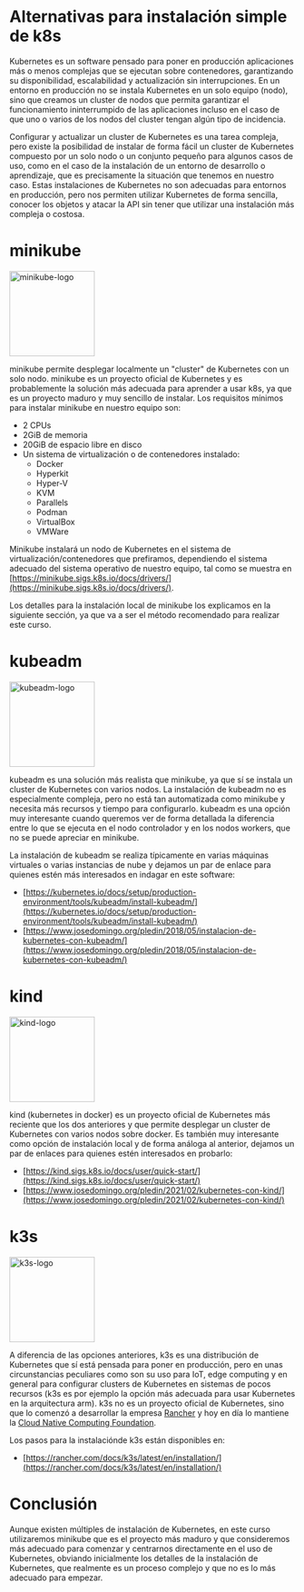 # Alternativas para instalación simple de k8s

Kubernetes es un software pensado para poner en producción aplicaciones más o menos complejas que se ejecutan sobre contenedores, garantizando su disponibilidad, escalabilidad y actualización sin interrupciones. En un entorno en producción no se instala Kubernetes en un solo equipo (nodo), sino que creamos un cluster de nodos que permita garantizar el funcionamiento ininterrumpido de las aplicaciones incluso en el caso de que uno o varios de los nodos del cluster tengan algún tipo de incidencia.

Configurar y actualizar un cluster de Kubernetes es una tarea compleja, pero existe la posibilidad de instalar de forma fácil un cluster de Kubernetes compuesto por un solo nodo o un conjunto pequeño para algunos casos de uso, como en el caso de la instalación de un entorno de desarrollo o aprendizaje, que es precisamente la situación que tenemos en nuestro caso. Estas instalaciones de Kubernetes no son adecuadas para entornos en producción, pero nos permiten utilizar Kubernetes de forma sencilla, conocer los objetos y atacar la API sin tener que utilizar una instalación más compleja o costosa.

# minikube

<img src="https://github.com/iesgn/curso_kubernetes_cep/raw/main/modulo2/img/logo.png" alt="minikube-logo" width="150"/>

minikube permite desplegar localmente un "cluster" de Kubernetes con un solo nodo. minikube es un proyecto oficial de Kubernetes y es probablemente la solución más adecuada para aprender a usar k8s, ya que es un proyecto maduro y muy sencillo de instalar. Los requisitos mínimos para instalar minikube en nuestro equipo son:

* 2 CPUs
* 2GiB de memoria
* 20GiB de espacio libre en disco
* Un sistema de virtualización o de contenedores instalado:
  * Docker
  * Hyperkit
  * Hyper-V
  * KVM
  * Parallels
  * Podman
  * VirtualBox
  * VMWare

Minikube instalará un nodo de Kubernetes en el sistema de virtualización/contenedores que prefiramos, dependiendo el sistema adecuado del sistema operativo de nuestro equipo, tal como se muestra en [https://minikube.sigs.k8s.io/docs/drivers/](https://minikube.sigs.k8s.io/docs/drivers/).

Los detalles para la instalación local de minikube los explicamos en la siguiente sección, ya que va a ser el método recomendado para realizar este curso.

# kubeadm

<img src="https://github.com/iesgn/curso_kubernetes_cep/raw/main/modulo2/img/kubeadm-stacked-color.png" alt="kubeadm-logo" width="150"/>

kubeadm es una solución más realista que minikube, ya que sí se instala un cluster de Kubernetes con varios nodos. La instalación de kubeadm no es especialmente compleja, pero no está tan automatizada como minikube y necesita más recursos y tiempo para configurarlo. kubeadm es una opción muy interesante cuando queremos ver de forma detallada la diferencia entre lo que se ejecuta en el nodo controlador y en los nodos workers, que no se puede apreciar en minikube.

La instalación de kubeadm se realiza típicamente en varias máquinas virtuales o varias instancias de nube y dejamos un par de enlace para quienes estén más interesados en indagar en este software:

* [https://kubernetes.io/docs/setup/production-environment/tools/kubeadm/install-kubeadm/](https://kubernetes.io/docs/setup/production-environment/tools/kubeadm/install-kubeadm/)
* [https://www.josedomingo.org/pledin/2018/05/instalacion-de-kubernetes-con-kubeadm/](https://www.josedomingo.org/pledin/2018/05/instalacion-de-kubernetes-con-kubeadm/)

# kind

<img src="https://github.com/iesgn/curso_kubernetes_cep/raw/main/modulo2/img/logo_kind.png" alt="kind-logo" width="150"/>

kind (kubernetes in docker) es un proyecto oficial de Kubernetes más reciente que los dos anteriores y que permite desplegar un cluster de Kubernetes con varios nodos sobre docker. Es también muy interesante como opción de instalación local y de forma análoga al anterior, dejamos un par de enlaces para quienes estén interesados en probarlo:

* [https://kind.sigs.k8s.io/docs/user/quick-start/](https://kind.sigs.k8s.io/docs/user/quick-start/)
* [https://www.josedomingo.org/pledin/2021/02/kubernetes-con-kind/](https://www.josedomingo.org/pledin/2021/02/kubernetes-con-kind/)

# k3s

<img src="https://github.com/iesgn/curso_kubernetes_cep/raw/main/modulo2/img/logo-k3s.svg" alt="k3s-logo" width="150"/>

A diferencia de las opciones anteriores, k3s es una distribución de Kubernetes que sí está pensada para poner en producción, pero en unas circunstancias peculiares como son su uso para IoT, edge computing y en general para configurar clusters de Kubernetes en sistemas de pocos recursos (k3s es por ejemplo la opción más adecuada para usar Kubernetes en la arquitectura arm). k3s no es un proyecto oficial de Kubernetes, sino que lo comenzó a desarrollar la empresa [Rancher](https://rancher.com/) y hoy en día lo mantiene la [Cloud Native Computing Foundation](https://www.cncf.io/).

Los pasos para la instalaciónde k3s están disponibles en:

* [https://rancher.com/docs/k3s/latest/en/installation/](https://rancher.com/docs/k3s/latest/en/installation/)

# Conclusión

Aunque existen múltiples de instalación de Kubernetes, en este curso utilizaremos minikube que es el proyecto más maduro y que consideremos más adecuado para comenzar y centrarnos directamente en el uso de Kubernetes, obviando inicialmente los detalles de la instalación de Kubernetes, que realmente es un proceso complejo y que no es lo más adecuado para empezar.

